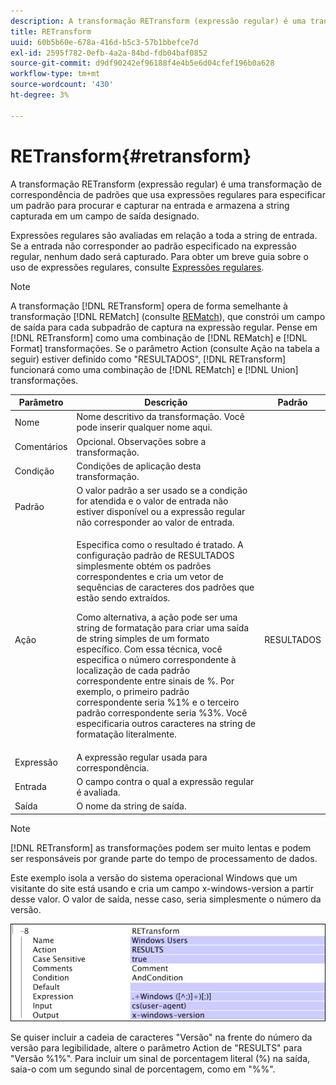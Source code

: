 ```yaml
---
description: A transformação RETransform (expressão regular) é uma transformação de correspondência de padrões que usa expressões regulares para especificar um padrão para procurar e capturar na entrada e armazena a string capturada em um campo de saída designado.
title: RETransform
uuid: 60b5b60e-678a-416d-b5c3-57b1bbefce7d
exl-id: 2595f782-0efb-4a2a-84bd-fdb04baf0852
source-git-commit: d9df90242ef96188f4e4b5e6d04cfef196b0a628
workflow-type: tm+mt
source-wordcount: '430'
ht-degree: 3%

---
```


# RETransform{#retransform}

A transformação RETransform (expressão regular) é uma transformação de correspondência de padrões que usa expressões regulares para especificar um padrão para procurar e capturar na entrada e armazena a string capturada em um campo de saída designado.

Expressões regulares são avaliadas em relação a toda a string de entrada. Se a entrada não corresponder ao padrão especificado na expressão regular, nenhum dado será capturado. Para obter um breve guia sobre o uso de expressões regulares, consulte [Expressões regulares](../../../../../home/c-dataset-const-proc/c-reg-exp.md#concept-070077baa419475094ef0469e92c5b9c).

>[!NOTE]
>
>A transformação [!DNL RETransform] opera de forma semelhante à transformação [!DNL REMatch] (consulte [REMatch](../../../../../home/c-dataset-const-proc/c-data-trans/c-transf-types/c-standard-transf/c-rematch.md#concept-7f0b1caad1df46aabef4448f88261a8e)), que constrói um campo de saída para cada subpadrão de captura na expressão regular. Pense em [!DNL RETransform] como uma combinação de [!DNL REMatch] e [!DNL Format] transformações. Se o parâmetro Action (consulte Ação na tabela a seguir) estiver definido como &quot;RESULTADOS&quot;, [!DNL RETransform] funcionará como uma combinação de [!DNL REMatch] e [!DNL Union] transformações.

<table id="table_51B7342E6A5E4E31913BD0F6A6ACC424"> 
 <thead> 
  <tr> 
   <th colname="col1" class="entry"> Parâmetro </th> 
   <th colname="col2" class="entry"> Descrição </th> 
   <th colname="col3" class="entry"> Padrão </th> 
  </tr> 
 </thead>
 <tbody> 
  <tr> 
   <td colname="col1"> Nome </td> 
   <td colname="col2"> Nome descritivo da transformação. Você pode inserir qualquer nome aqui. </td> 
   <td colname="col3"></td> 
  </tr> 
  <tr> 
   <td colname="col1"> Comentários </td> 
   <td colname="col2"> Opcional. Observações sobre a transformação. </td> 
   <td colname="col3"></td> 
  </tr> 
  <tr> 
   <td colname="col1"> Condição </td> 
   <td colname="col2"> Condições de aplicação desta transformação. </td> 
   <td colname="col3"></td> 
  </tr> 
  <tr> 
   <td colname="col1"> Padrão </td> 
   <td colname="col2"> O valor padrão a ser usado se a condição for atendida e o valor de entrada não estiver disponível ou a expressão regular não corresponder ao valor de entrada. </td> 
   <td colname="col3"></td> 
  </tr> 
  <tr> 
   <td colname="col1"> Ação </td> 
   <td colname="col2"> <p>Especifica como o resultado é tratado. A configuração padrão de RESULTADOS simplesmente obtém os padrões correspondentes e cria um vetor de sequências de caracteres dos padrões que estão sendo extraídos. </p> <p> Como alternativa, a ação pode ser uma string de formatação para criar uma saída de string simples de um formato específico. Com essa técnica, você especifica o número correspondente à localização de cada padrão correspondente entre sinais de %. Por exemplo, o primeiro padrão correspondente seria %1% e o terceiro padrão correspondente seria %3%. Você especificaria outros caracteres na string de formatação literalmente. </p> </td> 
   <td colname="col3"> RESULTADOS </td> 
  </tr> 
  <tr> 
   <td colname="col1"> Expressão </td> 
   <td colname="col2"> A expressão regular usada para correspondência. </td> 
   <td colname="col3"></td> 
  </tr> 
  <tr> 
   <td colname="col1"> Entrada </td> 
   <td colname="col2"> O campo contra o qual a expressão regular é avaliada. </td> 
   <td colname="col3"></td> 
  </tr> 
  <tr> 
   <td colname="col1"> Saída </td> 
   <td colname="col2"> O nome da string de saída. </td> 
   <td colname="col3"></td> 
  </tr> 
 </tbody> 
</table>

>[!NOTE]
>
>[!DNL RETransform] as transformações podem ser muito lentas e podem ser responsáveis por grande parte do tempo de processamento de dados.

Este exemplo isola a versão do sistema operacional Windows que um visitante do site está usando e cria um campo x-windows-version a partir desse valor. O valor de saída, nesse caso, seria simplesmente o número da versão.

![](assets/cfg_TransformationType_RegularExpression.png)

Se quiser incluir a cadeia de caracteres &quot;Versão&quot; na frente do número da versão para legibilidade, altere o parâmetro Action de &quot;RESULTS&quot; para &quot;Versão %1%&quot;. Para incluir um sinal de porcentagem literal (%) na saída, saia-o com um segundo sinal de porcentagem, como em &quot;%%&quot;.
